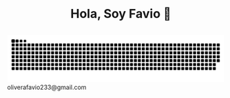 
<div id="user-content-toc">
  <ul align="center">
    <summary><h1 style="display: inline-block"> Hola, Soy Favio 👋</h1></summary>
  </ul>
</div>

<div align="center">
  <img  src="https://github.com/1999AZZAR/1999AZZAR/blob/readme/resources/img/grid-snake.svg"
       alt="snake" /></a>
</div>

<div align="center>
  <p>
  • Soy Desarrollador de software FullStack, aunque actualmente me siento mas interesado en BackEnd. Cuento con las habilidades tecnicas y practicas brindadas por la academia Henry, lo que seria React.js, NodeJS, Express, SQL, entre otras. Como asi tambien he sumado distintos contenidos de manera autodidacta a mi stack. Tengo experiencia practiva en diversos proyectos utilizando AWS, JWT entre otras tecnologias.

• Como persona destaco principalmente la capacidad de liderar, siempre con total aptitud positiva y escucha activa, a travez de una buena comunicacion que he forjado con anteriores experiencias laborales.

• Me encantaria formar parte de tu proyecto o equipo de trabajo, contactame:
oliverafavio233@gmail.com
  </p>
</div>

<!--
**Favio10/Favio10** is a ✨ _special_ ✨ repository because its `README.md` (this file) appears on your GitHub profile.

Here are some ideas to get you started:

- 🔭 I’m currently working on ...
- 🌱 I’m currently learning ...
- 👯 I’m looking to collaborate on ...
- 🤔 I’m looking for help with ...
- 💬 Ask me about ...
- 📫 How to reach me: ...
- 😄 Pronouns: ...
- ⚡ Fun fact: ...
-->
